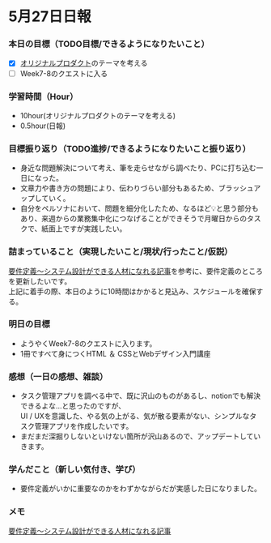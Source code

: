 # 5月27日日報

### **本日の目標（TODO目標/できるようになりたいこと）**
- [x] [オリジナルプロダクト](https://github.com/tamumisa/apprentice/blob/main/original_product/1st.md)のテーマを考える
- [ ] Week7-8のクエストに入る

### **学習時間（Hour）**
- 10hour(オリジナルプロダクトのテーマを考える)
- 0.5hour(日報)

### **目標振り返り（TODO進捗/できるようになりたいこと振り返り）**
- 身近な問題解決について考え、筆を走らせながら調べたり、PCに打ち込む一日になった。
- 文章力や書き方の問題により、伝わりづらい部分もあるため、ブラッシュアップしていく。
- 自分をペルソナにおいて、問題を細分化したため、なるほど💡と思う部分もあり、来週からの業務集中化につなげることができそうで月曜日からのタスクで、紙面上ですが実践したい。

### **詰まっていること（実現したいこと/現状/行ったこと/仮説）**
[要件定義～システム設計ができる人材になれる記事](https://qiita.com/Saku731/items/741fcf0f40dd989ee4f8)を参考に、要件定義のところを更新したいです。  
上記に着手の際、本日のように10時間はかかると見込み、スケジュールを確保する。

### **明日の目標**
- ようやくWeek7-8のクエストに入ります。
- 1冊ですべて身につくHTML ＆ CSSとWebデザイン入門講座

### **感想（一日の感想、雑談）**
- タスク管理アプリを調べる中で、既に沢山のものがあるし、notionでも解決できるよな…と思ったのですが、  
UI / UXを意識した、やる気の上がる、気が散る要素がない、シンプルなタスク管理アプリを作成したいです。
- まだまだ深掘りしないといけない箇所が沢山あるので、アップデートしていきます。

### **学んだこと（新しい気付き、学び）**
- 要件定義がいかに重要なのかをわずかながらだが実感した日になりました。

### **メモ**
[要件定義～システム設計ができる人材になれる記事](https://qiita.com/Saku731/items/741fcf0f40dd989ee4f8)  


